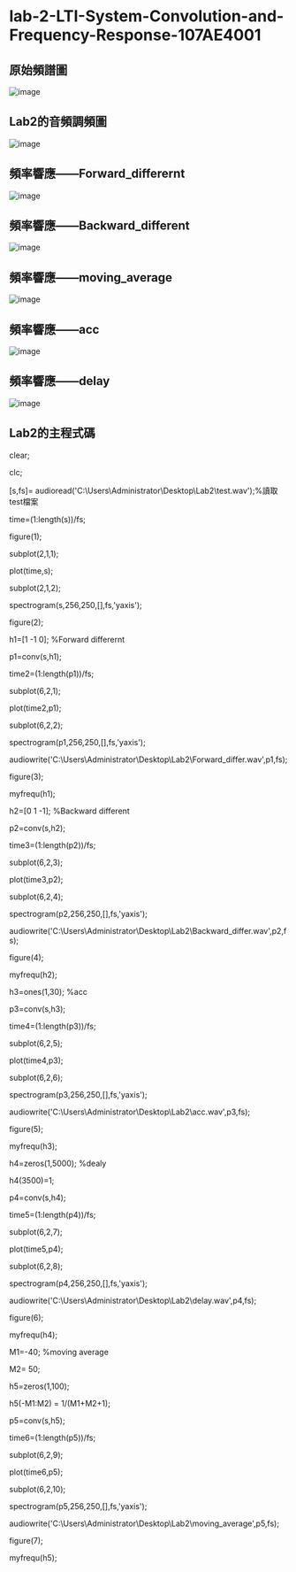 # lab-2-LTI-System-Convolution-and-Frequency-Response-107AE4001


## 原始頻譜圖
![image](原始圖.jpg) 

## Lab2的音頻調頻圖
![image](音檔頻譜圖.jpg) 

## 頻率響應——Forward_differernt
![image](Forward_differernt.jpg)

## 頻率響應——Backward_different
![image](Backward_different.jpg)

## 頻率響應——moving_average
![image](moving_average.jpg)

## 頻率響應——acc
![image](acc.jpg)

## 頻率響應——delay
![image](delay.jpg)


## Lab2的主程式碼
clear;

clc;

[s,fs]= audioread('C:\Users\Administrator\Desktop\Lab2\test.wav');%讀取test檔案

time=(1:length(s))/fs;

figure(1);

subplot(2,1,1);

plot(time,s);

subplot(2,1,2);

spectrogram(s,256,250,[],fs,'yaxis');

figure(2);

h1=[1 -1 0];         %Forward differernt   

p1=conv(s,h1);

time2=(1:length(p1))/fs;

subplot(6,2,1);

plot(time2,p1);

subplot(6,2,2);

spectrogram(p1,256,250,[],fs,'yaxis');

audiowrite('C:\Users\Administrator\Desktop\Lab2\Forward_differ.wav',p1,fs);

figure(3);

myfrequ(h1);


h2=[0 1 -1];         %Backward different

p2=conv(s,h2);

time3=(1:length(p2))/fs;

subplot(6,2,3);

plot(time3,p2);

subplot(6,2,4);

spectrogram(p2,256,250,[],fs,'yaxis');

audiowrite('C:\Users\Administrator\Desktop\Lab2\Backward_differ.wav',p2,fs);

figure(4);

myfrequ(h2);


h3=ones(1,30);    %acc

p3=conv(s,h3);

time4=(1:length(p3))/fs;

subplot(6,2,5);

plot(time4,p3);

subplot(6,2,6);

spectrogram(p3,256,250,[],fs,'yaxis');

audiowrite('C:\Users\Administrator\Desktop\Lab2\acc.wav',p3,fs);

figure(5);

myfrequ(h3);

h4=zeros(1,5000);       %dealy

h4(3500)=1;

p4=conv(s,h4);

time5=(1:length(p4))/fs;

subplot(6,2,7);

plot(time5,p4);

subplot(6,2,8);

spectrogram(p4,256,250,[],fs,'yaxis');

audiowrite('C:\Users\Administrator\Desktop\Lab2\delay.wav',p4,fs);

figure(6);

myfrequ(h4);


M1=-40;                 %moving average

M2= 50;

h5=zeros(1,100);

h5(-M1:M2) = 1/(M1+M2+1);

p5=conv(s,h5);

time6=(1:length(p5))/fs;


subplot(6,2,9);

plot(time6,p5);

subplot(6,2,10);

spectrogram(p5,256,250,[],fs,'yaxis');


audiowrite('C:\Users\Administrator\Desktop\Lab2\moving_average',p5,fs);

figure(7);

myfrequ(h5);
